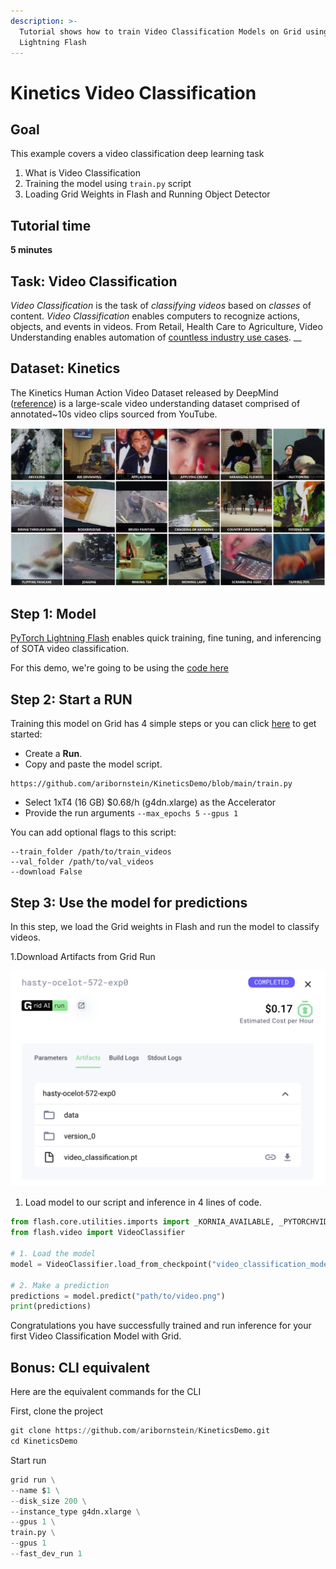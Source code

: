 ```yaml
---
description: >-
  Tutorial shows how to train Video Classification Models on Grid using
  Lightning Flash
---
```


# Kinetics Video Classification

## Goal

This example covers a video classification deep learning task

1. What is Video Classification  
2. Training the model using `train.py` script
3. Loading Grid Weights in Flash and Running Object Detector

## Tutorial time

**5 minutes**

## Task: Video Classification

_Video Classification_ is the task of _classifying_ _videos_ based on _classes_ of content. _Video_ _Classification_ enables computers to recognize actions, objects, and events in videos. From Retail, Health Care to Agriculture, Video Understanding enables automation of [countless industry use cases](https://www.cio.com/article/3431138/ai-gets-the-picture-streamlining-business-processes-with-image-and-video-classification.html). \_\_

## Dataset: Kinetics

The Kinetics Human Action Video Dataset released by DeepMind \([reference](https://deepmind.com/research/open-source/kinetics)\) is a large-scale video understanding dataset comprised of annotated~10s video clips sourced from YouTube.

![Example Kinetics Video Thumbnails](../../.gitbook/assets/image%20%28137%29.png)

## Step 1: Model

[PyTorch Lightning Flash](https://lightning-flash.readthedocs.io/en/latest/reference/object_detection.html) enables quick training, fine tuning, and inferencing of SOTA video classification.

For this demo, we're going to be using the [code here](https://github.com/aribornstein/KineticsDemo)

## Step 2: Start a RUN

Training this model on Grid has 4 simple steps or you can click [here](https://platform.grid.ai/#/runs?script=https://github.com/aribornstein/KineticsDemo/blob/4fcf30e1c2fd46247ec0fc1a6cb0886e9838586f/train.py&cloud=grid&instance=g4dn.xlarge&accelerators=1&disk_size=200&framework=lightning&script_args=--grid_name%20transformers-run%20%5C%0A--grid_strategy%20grid_search%20%5C%0A--grid_disk_size%20200%20%5C%0A--grid_max_nodes%2010%20%5C%0A--grid_datastore_mount_dir%20%2Fopt%2Fdatastore%20%5C%0A--grid_instance_type%20p3.2xlarge%20%5C%0A--grid_credential%20cc-b87v8%20%5C%0A--grid_framework%20lightning%20%5C%0A--grid_gpus%201%20%5C%0Atrain.py%20--gpus%201%20--max_epochs%2010) to get started:

* Create a **Run**.
* Copy and paste the model script.

```text
https://github.com/aribornstein/KineticsDemo/blob/main/train.py
```

* Select  1xT4 \(16 GB\) $0.68/h \(g4dn.xlarge\) as the Accelerator
* Provide the  run arguments `--max_epochs 5` `--gpus 1` 

You can add optional flags to this script:

```text
--train_folder /path/to/train_videos
--val_folder /path/to/val_videos
--download False
```

## Step 3: Use the model for predictions

In this step, we load the Grid weights in Flash and run the model to classify videos.

1.Download Artifacts from Grid Run

![](../../.gitbook/assets/image%20%2834%29.png)

1. Load model to our script and inference in 4 lines of code. 

```python
from flash.core.utilities.imports import _KORNIA_AVAILABLE, _PYTORCHVIDEO_AVAILABLE
from flash.video import VideoClassifier

# 1. Load the model
model = VideoClassifier.load_from_checkpoint("video_classification_model.pts")

# 2. Make a prediction
predictions = model.predict("path/to/video.png")
print(predictions)
```

Congratulations you have successfully trained and run inference for your first Video Classification Model with Grid.

## Bonus: CLI equivalent

Here are the equivalent commands for the CLI

First, clone the project

```python
git clone https://github.com/aribornstein/KineticsDemo.git
cd KineticsDemo
```

Start run

```python
grid run \
--name $1 \
--disk_size 200 \
--instance_type g4dn.xlarge \
--gpus 1 \
train.py \
--gpus 1
--fast_dev_run 1
```

